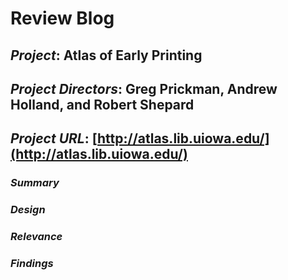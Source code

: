 # Review Blog

## _Project_: Atlas of Early Printing

## _Project Directors_: Greg Prickman, Andrew Holland, and Robert Shepard

## _Project URL_: [http://atlas.lib.uiowa.edu/](http://atlas.lib.uiowa.edu/)

### _Summary_

### _Design_

### _Relevance_

### _Findings_
